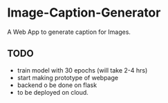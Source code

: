 # Image-Caption-Generator
A Web App to generate caption for Images.


## TODO
 - train model with 30 epochs (will take 2-4 hrs)
 - start making prototype of webpage
 - backend o be done on flask
 - to be deployed on cloud.
